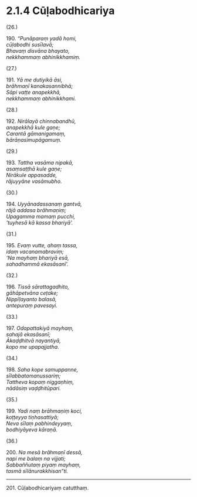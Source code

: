 

# 2.1.4 Cūḷabodhicariya




(26.)

190\. _“Punāparaṃ yadā homi,_  
_cūḷabodhi susīlavā;_  
_Bhavaṃ disvāna bhayato,_  
_nekkhammaṃ abhinikkhamiṃ._  


(27.)

191\. _Yā me dutiyikā āsi,_  
_brāhmaṇī kanakasannibhā;_  
_Sāpi vaṭṭe anapekkhā,_  
_nekkhammaṃ abhinikkhami._  


(28.)

192\. _Nirālayā chinnabandhū,_  
_anapekkhā kule gaṇe;_  
_Carantā gāmanigamaṃ,_  
_bārāṇasimupāgamuṃ._  


(29.)

193\. _Tattha vasāma nipakā,_  
_asaṃsaṭṭhā kule gaṇe;_  
_Nirākule appasadde,_  
_rājuyyāne vasāmubho._  


(30.)

194\. _Uyyānadassanaṃ gantvā,_  
_rājā addasa brāhmaṇiṃ;_  
_Upagamma mamaṃ pucchi,_  
_‘tuyhesā kā kassa bhariyā’._  


(31.)

195\. _Evaṃ vutte, ahaṃ tassa,_  
_idaṃ vacanamabraviṃ;_  
_‘Na mayhaṃ bhariyā esā,_  
_sahadhammā ekasāsanī’._  


(32.)

196\. _Tissā sārattagadhito,_  
_gāhāpetvāna ceṭake;_  
_Nippīḷayanto balasā,_  
_antepuraṃ pavesayi._  


(33.)

197\. _Odapattakiyā mayhaṃ,_  
_sahajā ekasāsanī;_  
_Ākaḍḍhitvā nayantiyā,_  
_kopo me upapajjatha._  


(34.)

198\. _Saha kope samuppanne,_  
_sīlabbatamanussariṃ;_  
_Tattheva kopaṃ niggaṇhiṃ,_  
_nādāsiṃ vaḍḍhitūpari._  


(35.)

199\. _Yadi naṃ brāhmaṇiṃ koci,_  
_koṭṭeyya tiṇhasattiyā;_  
_Neva sīlaṃ pabhindeyyaṃ,_  
_bodhiyāyeva kāraṇā._  


(36.)

200\. _Na mesā brāhmaṇī dessā,_  
_napi me balaṃ na vijjati;_  
_Sabbaññutaṃ piyaṃ mayhaṃ,_  
_tasmā sīlānurakkhisan”ti._  


---

201\. Cūḷabodhicariyaṃ catutthaṃ.





